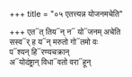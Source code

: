 +++
title = "०५ एतत्त्यन्न योजनमचेति"

+++
एत᳓त् तिय᳓न् न᳓ यो᳓जनम् अचेति  
सस्व᳓र् ह य᳓न् मरुतो गो᳓तमो वः  
प᳓श्यन् हि᳓रण्यचक्रान्  
अ᳓योदंष्ट्रान् विधा᳓वतो वरा᳓हून्